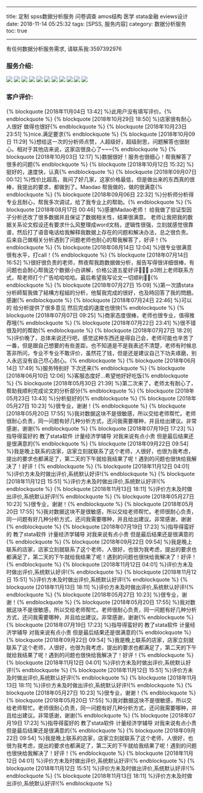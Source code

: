 
---
title: 定制 spss数据分析服务 问卷调查 amos结构 医学 stata金融 eviews设计
date: 2018-11-14 05:25:32
tags: [SPSS, 服务内容]
category: 数据分析服务
toc: true

---



<span></span>
<!-- more -->

有任何数据分析服务需求, 请联系我:3597392976

### 服务介绍: 

 
  
<img src="/taobao/TB2hbkjel0kpuFjy1XaXXaFkVXa_!!3159308697.jpg" >
<img src="/taobao/TB2v2Idel4lpuFjy1zjXXcAKpXa_!!3159308697.jpg" >
<img src="/taobao/TB2GcL3eg0kpuFjSspdXXX4YXXa_!!3159308697.jpg" >
<img src="/taobao/TB28cskel0kpuFjSsppXXcGTXXa_!!3159308697.jpg" >
<img src="/taobao/TB2Knf8emtkpuFjy0FhXXXQzFXa_!!3159308697.jpg" >
<img src="/taobao/TB2ZFr8ebXlpuFjSszfXXcSGXXa_!!3159308697.jpg" >
<img src="/taobao/TB2mvAXegxlpuFjSszgXXcJdpXa_!!3159308697.jpg" >
<img src="/taobao/TB2FZL3eg0kpuFjSspdXXX4YXXa_!!3159308697.jpg" >
<img src="/taobao/TB2x6P8eb0kpuFjy0FjXXcBbVXa_!!3159308697.jpg" >
<img src="/taobao/TB2MZP7ebtlpuFjSspfXXXLUpXa_!!3159308697.jpg" >
<img src="/taobao/TB22CghebVkpuFjSspcXXbSMVXa_!!3159308697.jpg" >



### 客户评价: 
{% blockquote [2018年11月04日 13:42] %}此用户没有填写评价。{% endblockquote %}
{% blockquote [2018年10月29日 18:50] %}店家很有耐心 人很好 做得也很好{% endblockquote %}
{% blockquote [2018年10月23日 23:51] %}nice.满足要求{% endblockquote %}
{% blockquote [2018年10月09日 11:29] %}想给这一次的分析师点赞，人超级好，超级耐思，问题解答也很耐心。相对于其他店来说，这家店很良心了~~~{% endblockquote %}
{% blockquote [2018年10月03日 12:17] %}数据很好！服务也很细心！帮我解答了很多的问题{% endblockquote %}
{% blockquote [2018年10月12日 15:32] %}挺好的，速度快，认真{% endblockquote %}
{% blockquote [2018年09月07日 00:12] %}性价比超高，我问了好几家，这家价格最低，但是做出来的东西真的很棒，我提出的要求，都做到了。Maodao 帮我做的，做的很满意{% endblockquote %}
{% blockquote [2018年09月06日 22:32] %}分析师分析得专业且耐心，帮我多次调试，给了我专业上的帮助。{% endblockquote %}
{% blockquote [2018年08月17日 00:46] %}感谢Madao老师！ 给我做了验证型因子分析还改了很多数据并且保证了数据相关性，结果很满意。 老师让我把我的数据关系论文假设还有要求什么风整理成word文档，逻辑性很强，立刻就感觉很靠谱，然后打了语音电话给我解释我数据上存在的问题和解决办法，总之很负责。 后来自己做相关分析遇到了问题老师也耐心的帮我解答了，好评！{% endblockquote %}
{% blockquote [2018年08月14日 12:04] %}很专业很满意很有水平，打call！{% endblockquote %}
{% blockquote [2018年07月14日 16:52] %}很好很负责的老师，熬夜帮我跑数据做分析，报告写得很详细很棒，有问题也会耐心帮我这个数据小白讲解，价格公道五星好评👏👏👏 p3附上老师联系方式，帮老师打个广告哈哈哈哈。最后希望我写论文一切顺利🙏🏻{% endblockquote %}
{% blockquote [2018年07月27日 15:09] %}第一次請stata分析師幫我做了結構方程組的分析，他幫我完成的很好，也及時回答了我的問題。感謝{% endblockquote %}
{% blockquote [2018年07月24日 22:46] %}可以的 给分析提供了很多意见 然后完成的速度也很快{% endblockquote %}
{% blockquote [2018年07月07日 09:25] %}商家态度很棒，老师也很专业，值得推荐哦{% endblockquote %}
{% blockquote [2018年07月22日 23:41] %}很不错 很及时的帮助{% endblockquote %}
{% blockquote [2018年07月27日 18:29] %}评价晚了，总体来说还行吧，感觉这种东西还是得自己会，老师可能也辛苦了一番，但是跟自己想要的有些差距，也不知道是不是我表述不清楚，老师有时候总答非所问，专业不专业不敢评价，虽然花了钱，但是还是建议自己下功夫琢磨，别人永远没有自己尽心耐心。{% endblockquote %}
{% blockquote [2018年06月14日 17:49] %}服务特别好 下次还来{% endblockquote %}
{% blockquote [2018年06月10日 12:06] %}客服态度好…希望他好好吃饭{% endblockquote %}
{% blockquote [2018年05月30日 21:39] %}第二次来了，老师太有耐心了，帮助我顺利完成论文的分析部分{% endblockquote %}
{% blockquote [2018年05月23日 13:43] %}分析挺好的{% endblockquote %}
{% blockquote [2018年05月27日 10:23] %}很专业，谢谢！{% endblockquote %}
{% blockquote [2018年05月20日 17:55] %}我对数据这块不是很敏感，所以交给老师帮忙。老师很耐心负责，同一问题有好几种分析方式，还问我需要哪种，并且给出建议。非常感谢，谢谢{% endblockquote %}
{% blockquote [2018年07月19日 17:23] %}指导得蛮好的 教了stata软件 计量经济学辅导 对我来说有点小贵 但是最后结果还是很满意的{% endblockquote %}
{% blockquote [2018年09月22日 09:54] %}我是晚上联系的店家，店家立刻就联系了这个老师，人很好，也很为我考虑，提出的要求也都满足了，第二天的下午就给我结果了呢！遇到的问题也很快给我解决了！好评！{% endblockquote %}
{% blockquote [2018年11月12日 04:01] %}评价方未及时做出评价,系统默认好评!{% endblockquote %}
{% blockquote [2018年11月12日 15:51] %}评价方未及时做出评价,系统默认好评!{% endblockquote %}
{% blockquote [2018年11月13日 18:11] %}评价方未及时做出评价,系统默认好评!{% endblockquote %}
{% blockquote [2018年05月27日 10:23] %}很专业，谢谢！{% endblockquote %}
{% blockquote [2018年05月20日 17:55] %}我对数据这块不是很敏感，所以交给老师帮忙。老师很耐心负责，同一问题有好几种分析方式，还问我需要哪种，并且给出建议。非常感谢，谢谢{% endblockquote %}
{% blockquote [2018年07月19日 17:23] %}指导得蛮好的 教了stata软件 计量经济学辅导 对我来说有点小贵 但是最后结果还是很满意的{% endblockquote %}
{% blockquote [2018年09月22日 09:54] %}我是晚上联系的店家，店家立刻就联系了这个老师，人很好，也很为我考虑，提出的要求也都满足了，第二天的下午就给我结果了呢！遇到的问题也很快给我解决了！好评！{% endblockquote %}
{% blockquote [2018年11月12日 04:01] %}评价方未及时做出评价,系统默认好评!{% endblockquote %}
{% blockquote [2018年11月12日 15:51] %}评价方未及时做出评价,系统默认好评!{% endblockquote %}
{% blockquote [2018年11月13日 18:11] %}评价方未及时做出评价,系统默认好评!{% endblockquote %}
{% blockquote [2018年05月27日 10:23] %}很专业，谢谢！{% endblockquote %}
{% blockquote [2018年05月20日 17:55] %}我对数据这块不是很敏感，所以交给老师帮忙。老师很耐心负责，同一问题有好几种分析方式，还问我需要哪种，并且给出建议。非常感谢，谢谢{% endblockquote %}
{% blockquote [2018年07月19日 17:23] %}指导得蛮好的 教了stata软件 计量经济学辅导 对我来说有点小贵 但是最后结果还是很满意的{% endblockquote %}
{% blockquote [2018年09月22日 09:54] %}我是晚上联系的店家，店家立刻就联系了这个老师，人很好，也很为我考虑，提出的要求也都满足了，第二天的下午就给我结果了呢！遇到的问题也很快给我解决了！好评！{% endblockquote %}
{% blockquote [2018年11月12日 04:01] %}评价方未及时做出评价,系统默认好评!{% endblockquote %}
{% blockquote [2018年11月12日 15:51] %}评价方未及时做出评价,系统默认好评!{% endblockquote %}
{% blockquote [2018年11月13日 18:11] %}评价方未及时做出评价,系统默认好评!{% endblockquote %}
{% blockquote [2018年05月27日 10:23] %}很专业，谢谢！{% endblockquote %}
{% blockquote [2018年05月20日 17:55] %}我对数据这块不是很敏感，所以交给老师帮忙。老师很耐心负责，同一问题有好几种分析方式，还问我需要哪种，并且给出建议。非常感谢，谢谢{% endblockquote %}
{% blockquote [2018年07月19日 17:23] %}指导得蛮好的 教了stata软件 计量经济学辅导 对我来说有点小贵 但是最后结果还是很满意的{% endblockquote %}
{% blockquote [2018年09月22日 09:54] %}我是晚上联系的店家，店家立刻就联系了这个老师，人很好，也很为我考虑，提出的要求也都满足了，第二天的下午就给我结果了呢！遇到的问题也很快给我解决了！好评！{% endblockquote %}
{% blockquote [2018年11月12日 04:01] %}评价方未及时做出评价,系统默认好评!{% endblockquote %}
{% blockquote [2018年11月12日 15:51] %}评价方未及时做出评价,系统默认好评!{% endblockquote %}
{% blockquote [2018年11月13日 18:11] %}评价方未及时做出评价,系统默认好评!{% endblockquote %}
